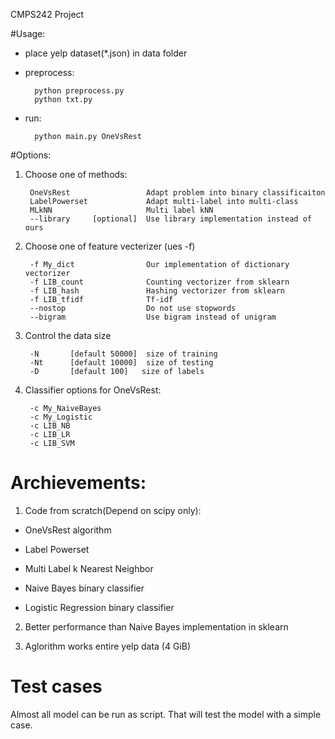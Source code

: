 CMPS242 Project

#Usage:

* place yelp dataset(*.json) in data folder
* preprocess:

        python preprocess.py
        python txt.py

* run:

        python main.py OneVsRest

#Options:
1. Choose one of methods:

        OneVsRest                 Adapt problem into binary classificaiton
        LabelPowerset             Adapt multi-label into multi-class
        MLkNN                     Multi label kNN
        --library     [optional]  Use library implementation instead of ours

2. Choose one of feature vecterizer (ues -f)

        -f My_dict                Our implementation of dictionary vectorizer
        -f LIB_count              Counting vectorizer from sklearn
        -f LIB_hash               Hashing vectorizer from sklearn
        -f LIB_tfidf              Tf-idf
        --nostop                  Do not use stopwords
        --bigram                  Use bigram instead of unigram

3. Control the data size

        -N       [default 50000]  size of training
        -Nt      [default 10000]  size of testing
        -D       [default 100]   size of labels

4. Classifier options for OneVsRest:

        -c My_NaiveBayes
        -c My_Logistic
        -c LIB_NB
        -c LIB_LR
        -c LIB_SVM


# Archievements:

1. Code from scratch(Depend on scipy only):

* OneVsRest algorithm

* Label Powerset

* Multi Label k Nearest Neighbor

* Naive Bayes binary classifier

* Logistic Regression binary classifier

2. Better performance than Naive Bayes implementation in sklearn

3. Aglorithm works entire yelp data (4 GiB)

# Test cases

Almost all model can be run as script. That will test the model with a simple case.

